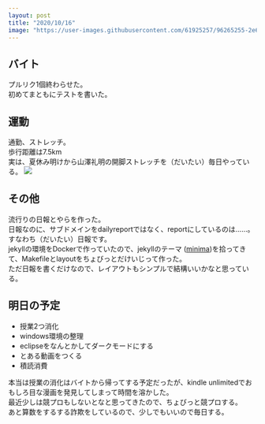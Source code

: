 ```yaml
---
layout: post
title: "2020/10/16"
image: "https://user-images.githubusercontent.com/61925257/96265255-2e6ef480-1000-11eb-9d89-e209de624074.JPG"
---
```


## バイト
プルリク1個終わらせた。  
初めてまともにテストを書いた。

## 運動
通勤、ストレッチ。  
歩行距離は7.5km  
実は、夏休み明けから山澤礼明の開脚ストレッチを（だいたい）毎日やっている。
[![](https://img.youtube.com/vi/-FwOX9nna5g/0.jpg)](https://www.youtube.com/watch?v=-FwOX9nna5g)

## その他
流行りの日報とやらを作った。  
日報なのに、サブドメインをdailyreportではなく、reportにしているのは……。  
すなわち（だいたい）日報です。  
jekyllの環境をDockerで作っていたので、jekyllのテーマ ([minima](https://github.com/jekyll/minima))を拾ってきて、Makefileとlayoutをちょびっとだけいじって作った。  
ただ日報を書くだけなので、レイアウトもシンプルで結構いいかなと思っている。  

## 明日の予定
- 授業2つ消化
- windows環境の整理
- eclipseをなんとかしてダークモードにする
- とある動画をつくる
- 積読消費

本当は授業の消化はバイトから帰ってする予定だったが、kindle unlimitedでおもしろ目な漫画を発見してしまって時間を溶かした。  
最近少しは競プロもしないとなと思ってきたので、ちょびっと競プロする。  
あと算数をするする詐欺をしているので、少しでもいいので毎日する。

